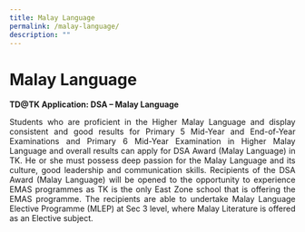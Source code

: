 ```yaml
---
title: Malay Language
permalink: /malay-language/
description: ""
---
```

# Malay Language
**TD@TK Application: DSA – Malay Language**

<p style="text-align: justify;">Students who are proficient in the Higher Malay Language and display consistent and good results for Primary 5 Mid-Year and End-of-Year Examinations and Primary 6 Mid-Year Examination in Higher Malay Language and overall results can apply for DSA Award (Malay Language) in TK. He or she must possess deep passion for the Malay Language and its culture, good leadership and communication skills. Recipients of the DSA Award (Malay Language) will be opened to the opportunity to experience EMAS programmes as TK is the only East Zone school that is offering the EMAS programme. The recipients are able to undertake Malay Language Elective Programme (MLEP) at Sec 3 level, where Malay Literature is offered as an Elective subject.</p>